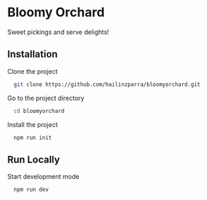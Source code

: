 # Bloomy Orchard

Sweet pickings and serve delights!

## Installation

Clone the project

```bash
  git clone https://github.com/hailinzparra/bloomyorchard.git
```

Go to the project directory

```bash
  cd bloomyorchard
```

Install the project

```bash
  npm run init
```

## Run Locally

Start development mode

```bash
  npm run dev
```
